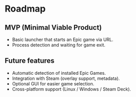 # Roadmap

## MVP (Minimal Viable Product)
- Basic launcher that starts an Epic game via URL.
- Process detection and waiting for game exit.

## Future features
- Automatic detection of installed Epic Games.
- Integration with Steam (overlay support, metadata).
- Optional GUI for easier game selection.
- Cross-platform support (Linux / Windows / Steam Deck).

